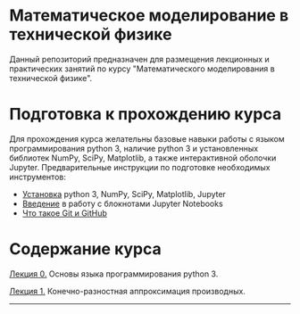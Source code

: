 # Математическое моделирование в технической физике

Данный репозиторий предназначен для размещения лекционных и практических занятий по курсу "Математического моделирования в технической физике".

# Подготовка к прохождению курса
Для прохождения курса желательны базовые навыки работы с языком программирования python 3, наличие python 3 и установленных библиотек NumPy, SciPy, Matplotlib, а также интерактивной оболочки Jupyter. Предварительные инструкции по подготовке необходимых инструментов:
 * [Установка](https://github.com/yakovenko-ivan/Mat_Model_for_Tech_Phys/blob/master/files/prepare/Install.md) python 3, NumPy, SciPy, Matplotlib, Jupyter 
 * [Введение](https://github.com/yakovenko-ivan/Mat_Model_for_Tech_Phys/blob/master/files/prepare/Jupyter_intro.md) в работу с блокнотами Jupyter Notebooks
 * [Что такое Git и GitHub](https://github.com/yakovenko-ivan/Mat_Model_for_Tech_Phys/blob/master/files/prepare/Git_intro.md)
 
 # Содержание курса
 [Лекция 0.](https://nbviewer.jupyter.org/github/yakovenko-ivan/Mat_Model_for_Tech_Phys/blob/master/files/Lesson_0/Lesson_0.ipynb) Основы языка программирования python 3. 
 
 [Лекция 1.](https://nbviewer.jupyter.org/github/yakovenko-ivan/Mat_Model_for_Tech_Phys/blob/master/files/Lesson_1/Lecture1.ipynb) Конечно-разностная аппроксимация производных.  
 ___

